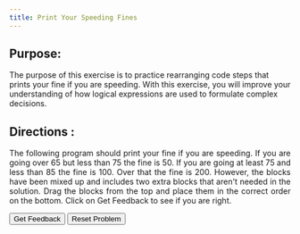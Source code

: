 ```yaml
---
title: Print Your Speeding Fines
---
```


## Purpose:

 <p>The purpose of this exercise is to practice rearranging code steps that prints your fine if you are speeding. With this exercise, you will improve your understanding of how logical expressions are used to formulate complex decisions.</p>


## Directions :

<div style="text-align: justify">
    <p> The following program should print your fine if you are speeding. If you are going over 65 but less than 75 the fine is 50. If you are going at least 75 and less than 85 the fine is 100. Over that the fine is 200. However, the blocks have been mixed up and includes two extra blocks that aren't needed in the solution. Drag the blocks from the top and place them in the correct order on the bottom. Click on Get Feedback to see if you are right.</p>
 
 <div id="3-sortableTrash" class="sortable-code"></div> 
<div id="3-sortable" class="sortable-code"></div> 
<div style="clear:both;"></div> 
<p> 
    <input id="3-feedbackLink" value="Get Feedback" type="button" /> 
    <input id="3-newInstanceLink" value="Reset Problem" type="button" /> 
</p> 
<script type="text/javascript"> 
(function(){
  var initial = "public class SpeedLimits{\n" +
    "	public static void main(String args[]){\n" +
    "		int speed = 87;\n" +
    " 		if (speed &gt;  65 || speed &lt; 75)\n" +
    "			System.out.println(&quot;50&quot;);\n" +
    "		else if (speed &gt;= 75 &amp;&amp; speed &lt; 85)\n" +
    "			System.out.println(&quot;100&quot;);\n" +
    "		else\n" +
    "			System.out.println(&quot;200&quot;);\n" +
    "	}\n" +
    "}\n" +
    "else if ( speed &gt;= 75 || speed &lt; 85) #distractor\n" +
    "if (speed &gt; 65 &amp;&amp; speed &lt; 75) #distractor";
  var parsonsPuzzle = new ParsonsWidget({
    "sortableId": "3-sortable",
    "max_wrong_lines": 10,
    "grader": ParsonsWidget._graders.LineBasedGrader,
    "exec_limit": 2500,
    "can_indent": true,
    "x_indent": 50,
    "lang": "en",
    "trashId": "3-sortableTrash"
  });
  parsonsPuzzle.init(initial);
  parsonsPuzzle.shuffleLines();
  $("#3-newInstanceLink").click(function(event){ 
      event.preventDefault(); 
      parsonsPuzzle.shuffleLines(); 
  }); 
  $("#3-feedbackLink").click(function(event){ 
      event.preventDefault(); 
      parsonsPuzzle.getFeedback(); 
  }); 
})(); 
</script>
 
